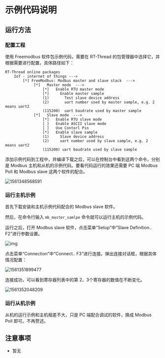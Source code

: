 # 示例代码说明

## 运行方法

### 配置工程

使用 Freemodbus  软件包示例代码，需要在 RT-Thread 的包管理器中选择它，并根据需要进行配置，具体路径如下：

```
RT-Thread online packages
    IoT - internet of things --->
        [*] FreeModbus: Modbus master and slave stack  --->
             [*]   Master mode  --->
                 [*]   Enable RTU master mode
                 [*]     Enable master sample
                 (1)       Test slave device address
                 (2)       uart number used by master sample, e.g. 2 means uart2
                 (115200)  uart baudrate used by master sample
             [*]   Slave mode  --->
                 [*]   Enable RTU slave mode
                 [ ]   Enable ASCII slave mode
                 [ ]   Use Contorl Pin
                 [*]   Enable slave sample
                 (1)     Slave device address
                 (2)     uart number used by slave sample, e.g. 2 means uart2
                 (115200) uart baudrate used by slave sample
```

添加示例代码到工程中，并编译下载之后，可以在控制台中看到这两个命令，分别是 Modbus 主机和从机的示例代码。要看代码运行的效果还需要 PC 端 Modbus Poll 和 Modbus slave 这两个软件的配合。

![1561348568591](figures/run.png)

### 运行主机示例

首先下载安装和主机示例代码配合的 Modbus slave 软件。

然后，在命令行输入 `mb_master_samlpe` 命令就可以运行主机的示例代码。

运行之后，打开 Modbus slave 软件，点击菜单“Setup”中“Slave Definition.. F2”进行参数设置。

![img](figures/slave_cfg.png)

点击菜单“Connection”中“Connect.. F3”进行连接。弹出连接对话框，根据具体情况配置：

![1561351899477](figures/slave_con.png)

连接成功，可以看到寄存器列表中的第 2、3个寄存器的数值在不断变化。

![1561352048209](figures/slave_run.png)

### 运行从机示例

从机的运行示例和主机相差不大，只是 PC 端配合调试的软件，换成 Modbus Poll 即可。不再赘述。

## 注意事项

- 暂无
